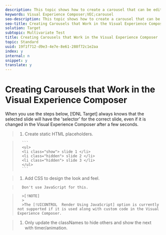 ```yaml
---
description: This topic shows how to create a carousel that can be edited in the Visual Experience Composer (VEC).
keywords: Visual Experience Composer;VEC;carousel
seo-description: This topic shows how to create a carousel that can be edited in the Visual Experience Composer (VEC).
seo-title: Creating Carousels that Work in the Visual Experience Composer
solution: Target
subtopic: Multivariate Test
title: Creating Carousels that Work in the Visual Experience Composer
topic: Standard
uuid: 19f1f712-d9e3-4e7e-8e61-288f72c1e2aa
index: y
internal: n
snippet: y
translate: y
---
```


# Creating Carousels that Work in the Visual Experience Composer

When you use the steps below, [!DNL  Target] always knows that the selected slide will have the 'selector' for the correct slide, even if it is changed in the Visual Experience Composer after a few seconds. 

>1. Create static HTML placeholders.

>    
>       ```
>       <ul>
>       <li class="show"> slide 1 </li>
>       <li class="hidden"> slide 2 </li>
>       <li class="hidden"> slide 3 </li>
>       </ul>
>       ```

>1. Add CSS to design the look and feel.

>       Don't use JavaScript for this. 


>       >[!NOTE]
>       >
>       >The [!UICONTROL  Render Using JavaScript] option is currently not supported if it is used along with custom code in the Visual Experience Composer. 

>1. Only update the classNames to hide others and show the next with timer/animation.

